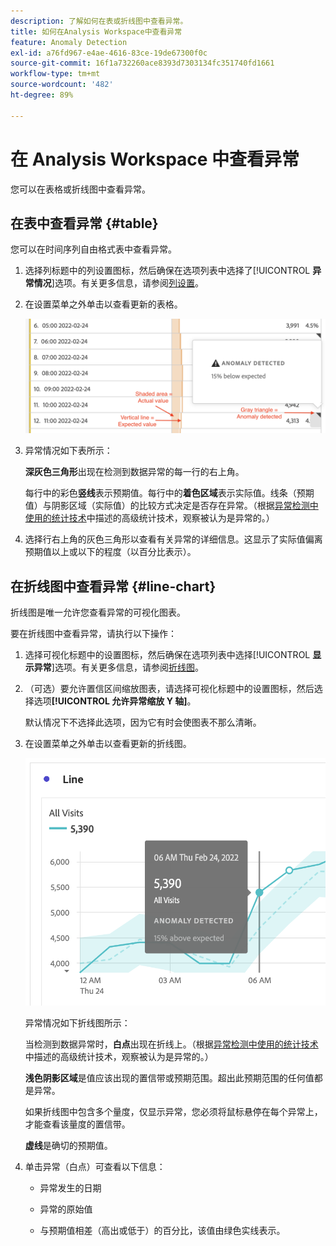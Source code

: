 ```yaml
---
description: 了解如何在表或折线图中查看异常。
title: 如何在Analysis Workspace中查看异常
feature: Anomaly Detection
exl-id: a76fd967-e4ae-4616-83ce-19de67300f0c
source-git-commit: 16f1a732260ace8393d7303134fc351740fd1661
workflow-type: tm+mt
source-wordcount: '482'
ht-degree: 89%

---
```


# 在 Analysis Workspace 中查看异常

您可以在表格或折线图中查看异常。

## 在表中查看异常 {#table}

您可以在时间序列自由格式表中查看异常。

1. 选择列标题中的列设置图标，然后确保在选项列表中选择了&#x200B;[!UICONTROL **异常情况**]&#x200B;选项。有关更多信息，请参阅[列设置](/help/analysis-workspace/visualizations/freeform-table/column-row-settings/column-settings.md)。

1. 在设置菜单之外单击以查看更新的表格。

   ![异常检测通知，指示比预期低15%。](assets/anomaly_detected.png)

1. 异常情况如下表所示：

   **深灰色三角形**&#x200B;出现在检测到数据异常的每一行的右上角。

   每行中的彩色&#x200B;**竖线**&#x200B;表示预期值。每行中的&#x200B;**着色区域**&#x200B;表示实际值。线条（预期值）与阴影区域（实际值）的比较方式决定是否存在异常。（根据[异常检测中使用的统计技术](/help/analysis-workspace/virtual-analyst/c-anomaly-detection/statistics-anomaly-detection.md)中描述的高级统计技术，观察被认为是异常的。）

1. 选择行右上角的灰色三角形以查看有关异常的详细信息。这显示了实际值偏离预期值以上或以下的程度（以百分比表示）。

## 在折线图中查看异常 {#line-chart}

折线图是唯一允许您查看异常的可视化图表。

要在折线图中查看异常，请执行以下操作：

1. 选择可视化标题中的设置图标，然后确保在选项列表中选择&#x200B;[!UICONTROL **显示异常**]&#x200B;选项。有关更多信息，请参阅[折线图](/help/analysis-workspace/visualizations/line.md)。

1. （可选）要允许置信区间缩放图表，请选择可视化标题中的设置图标，然后选择选项&#x200B;**[!UICONTROL 允许异常缩放 Y 轴]**。

   默认情况下不选择此选项，因为它有时会使图表不那么清晰。

1. 在设置菜单之外单击以查看更新的折线图。

   ![包含异常检测消息的折线图，指示比预期高15%。](assets/anomaly_linechart.png)

   异常情况如下折线图所示：

   当检测到数据异常时，**白点**&#x200B;出现在折线上。（根据[异常检测中使用的统计技术](/help/analysis-workspace/virtual-analyst/c-anomaly-detection/statistics-anomaly-detection.md)中描述的高级统计技术，观察被认为是异常的。）

   **浅色阴影区域**&#x200B;是值应该出现的置信带或预期范围。超出此预期范围的任何值都是异常。

   如果折线图中包含多个量度，仅显示异常，您必须将鼠标悬停在每个异常上，才能查看该量度的置信带。

   **虚线**&#x200B;是确切的预期值。

1. 单击异常（白点）可查看以下信息：

   * 异常发生的日期

   * 异常的原始值

   * 与预期值相差（高出或低于）的百分比，该值由绿色实线表示。


